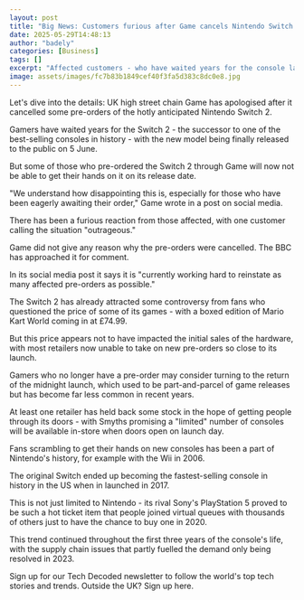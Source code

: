 ```yaml
---
layout: post
title: "Big News: Customers furious after Game cancels Nintendo Switch 2 pre-orders"
date: 2025-05-29T14:48:13
author: "badely"
categories: [Business]
tags: []
excerpt: "Affected customers - who have waited years for the console launch - have reacted with fury."
image: assets/images/fc7b83b1849cef40f3fa5d383c8dc0e8.jpg
---
```


Let's dive into the details: UK high street chain Game has apologised after it cancelled some pre-orders of the hotly anticipated Nintendo Switch 2.

Gamers have waited years for the Switch 2 - the successor to one of the best-selling consoles in history - with the new model being finally released to the public on 5 June.

But some of those who pre-ordered the Switch 2 through Game will now not be able to get their hands on it on its release date.

"We understand how disappointing this is, especially for those who have been eagerly awaiting their order," Game wrote in a post on social media.

There has been a furious reaction from those affected, with one customer calling the situation "outrageous."

Game did not give any reason why the pre-orders were cancelled. The BBC has approached it for comment.

In its social media post it says it is "currently working hard to reinstate as many affected pre-orders as possible."

The Switch 2 has already attracted some controversy from fans who questioned the price of some of its games - with a boxed edition of Mario Kart World coming in at £74.99.

But this price appears not to have impacted the initial sales of the hardware, with most retailers now unable to take on new pre-orders so close to its launch.

Gamers who no longer have a pre-order may consider turning to the return of the midnight launch, which used to be part-and-parcel of game releases but has become far less common in recent years.

At least one retailer has held back some stock in the hope of getting people through its doors - with Smyths promising a "limited" number of consoles will be available in-store when doors open on launch day.

Fans scrambling to get their hands on new consoles has been a part of Nintendo's history, for example with the Wii in 2006.

The original Switch ended up becoming the fastest-selling console in history in the US when in launched in 2017.

This is not just limited to Nintendo - its rival Sony's PlayStation 5 proved to be such a hot ticket item that people joined virtual queues with thousands of others just to have the chance to buy one in 2020.

This trend continued throughout the first three years of the console's life, with the supply chain issues that partly fuelled the demand only being resolved in 2023.

Sign up for our Tech Decoded newsletter to follow the world's top tech stories and trends. Outside the UK? Sign up here.

